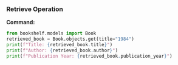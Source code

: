 ### Retrieve Operation

**Command:**
```python
from bookshelf.models import Book
retrieved_book = Book.objects.get(title="1984")
print(f"Title: {retrieved_book.title}")
print(f"Author: {retrieved_book.author}")
print(f"Publication Year: {retrieved_book.publication_year}")